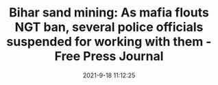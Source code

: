 ---
"title": "Bihar sand mining: As mafia flouts NGT ban, several police officials suspended for working with them - Free Press Journal"
"date": "2021-9-18 11:12:25"
"feed_name": "GOOGLENEWSMINING"
"feed_website": "https://news.google.com/search?q=mining%2Bincident&hl=en-US&gl=US&ceid=US:en"
"feed_rss": "https://news.google.com/rss/search?q=mining%2Bincident&hl=en-US&gl=US&ceid=US:en"
"link": "https://www.freepressjournal.in/india/bihar-sand-mining-as-mafia-flouts-ngt-ban-several-police-officials-suspended-for-working-with-them"
"file": "_posts/2021-1-1-8a7541a6eb81cab1239db4ab4c80a12f874e5d79.md"
"accident": "0"
"drilling": "0"
"dead": "0"
"injured": "0"
---